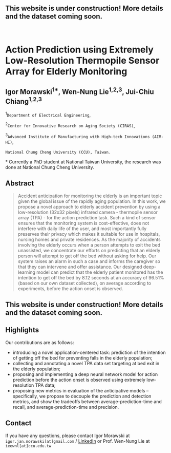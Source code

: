 ## This website is under construction! More details and the dataset coming soon.

<br>

# Action Prediction using Extremely Low-Resolution Thermopile Sensor Array for Elderly Monitoring
## Igor Morawski<sup>1*</sup>, Wen-Nung Lie<sup>1,2,3</sup>, Jui-Chiu Chiang<sup>1,2,3</sup>

<sup>1</sup>`Department of Electrical Engineering`,

<sup>2</sup>`Center for Innovative Research on Aging Society (CIRAS)`,

<sup>3</sup>`Advanced Institute of Manufacturing with High-tech Innovations (AIM-HI)`,

`National Chung Cheng University (CCU), Taiwan`.

\* Currently a PhD student at National Taiwan University, the research was done at National Chung Cheng University.

## Abstract
> Accident anticipation for monitoring the elderly is an important topic given the global issue of the rapidly aging population. In this work, we propose a novel approach to elderly accident prevention by using a low-resolution (32x32 pixels) infrared camera - thermopile sensor array (TPA) - for the action prediction task. Such a kind of sensor ensures that the monitoring system is cost-effective, does not interfere with daily life of the user, and most importantly fully preserves their privacy which makes it suitable for use in hospitals, nursing homes and private residences. As the majority of accidents involving the elderly occurs when a person attempts to exit the bed unassisted, we concentrate our efforts on predicting that an elderly person will attempt to get off the bed without asking for help. Our system raises an alarm in such a case and informs the caregiver so that they can intervene and offer assistance. Our designed deep-learning model can predict that the elderly patient monitored has the intention to get off the bed by 8.12 seconds at an accuracy of 96.51% (based on our own dataset collected), on average according to experiments, before the action onset is observed.

## This website is under construction! More details and the dataset coming soon.

## Highlights
Our contributions are as follows:
* introducing a novel application-centered task: prediction of the intention of getting off the bed for preventing falls in the elderly population; 
* collecting and annotating a novel TPA data set targeting at bed exit in the elderly population;
* proposing and implementing a deep neural network model for action prediction before the action onset is observed using extremely low-resolution TPA data;
* proposing new metrics in evaluation of the anticipative models – specifically, we propose to decouple the prediction and detection metrics, and show the tradeoffs between average-prediction-time and recall, and average-prediction-time and precision.

## Contact
If you have any questions, please contact Igor Morawski at `igor.jan.morawski[at]gmail.com` / [LinkedIn](https://www.linkedin.com/in/igor-morawski/) or Prof. Wen-Nung Lie at `ieewnl[at]ccu.edu.tw`